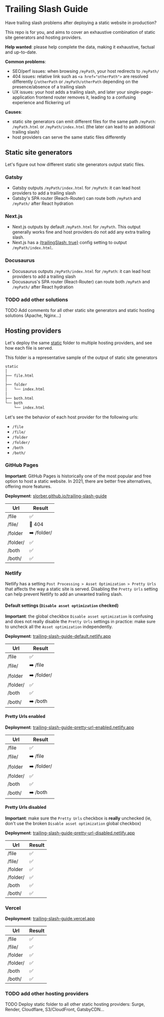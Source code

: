 # Trailing Slash Guide

Have trailing slash problems after deploying a static website in production?

This repo is for you, and aims to cover an exhaustive combination of static site generators and hosting providers.

**Help wanted**: please help complete the data, making it exhaustive, factual and up-to-date.

**Common problems**:

- SEO/perf issues: when browsing `/myPath`, your host redirects to `/myPath/`
- 404 issues: relative link such as `<a href="otherPath">` are resolved differently (`/otherPath` or `/myPath/otherPath` depending on the presence/absence of a trailing slash
- UX issues: your host adds a trailing slash, and later your single-page-application frontend router removes it, leading to a confusing experience and flickering url

**Causes**:

- static site generators can emit different files for the same path `/myPath`: `/myPath.html` or `/myPath/index.html` (the later can lead to an additional trailing slash)
- host providers can serve the same static files differently

## Static site generators

Let's figure out how different static site generators output static files.

### Gatsby

- Gatsby outputs `/myPath/index.html` for `/myPath`: it can lead host providers to add a trailing slash
- Gatsby's SPA router (Reach-Router) can route both `/myPath` and `/myPath/` after React hydration

### Next.js

- Next.js outputs by default `/myPath.html` for `/myPath`. This output generally works fine and host providers do not add any extra trailing slash.
- Next.js has a [{trailingSlash: true}](https://nextjs.org/docs/api-reference/next.config.js/trailing-slash) config setting to output `/myPath/index.html`.

### Docusaurus

- Docusaurus outputs `/myPath/index.html` for `/myPath`: it can lead host providers to add a trailing slash
- Docusaurus's SPA router (React-Router) can route both `/myPath` and `/myPath/` after React hydration

### TODO add other solutions

TODO Add comments for all other static site generators and static hosting solutions (Apache, Nginx...)

## Hosting providers

Let's deploy the same [static](/static) folder to multiple hosting providers, and see how each file is served.

This folder is a representative sample of the output of static site generators

```sh 
static
│
├── file.html
│
├── folder
│   └── index.html
│
├── both.html
└── both
    └── index.html
```

Let's see the behavior of each host provider for the following urls:

- `/file`
- `/file/`
- `/folder`
- `/folder/`
- `/both`
- `/both/`

### GitHub Pages

**Important**: GitHub Pages is historically one of the most popular and free option to host a static website. In 2021, there are better free alternatives, offering more features.

**Deployment**: [slorber.github.io/trailing-slash-guide](https://slorber.github.io/trailing-slash-guide)

| Url      | Result                           |
| -------- | -------------------------------- |
| /file    | ✅                                |
| /file/   | 💢 404                           |
| /folder  | ➡️ /folder/                       |
| /folder/ | ✅                                |
| /both    | ✅                                |
| /both/   | ✅                                |

### Netlify

Netlify has a setting `Post Processing > Asset Optimization > Pretty Urls` that affects the way a static site is served. Disabling the `Pretty Urls` setting can help prevent Netlify to add an unwanted trailing slash.

#### Default settings (`Disable asset optimization` checked)

**Important**: the global checkbox `Disable asset optimization` is confusing and does not really disable the `Pretty Urls` settings in practice: make sure to uncheck all the `Asset optimization` independently.

**Deployment**: [trailing-slash-guide-default.netlify.app](https://trailing-slash-guide-default.netlify.app)

| Url      | Result       |
| -------- | ------------ |
| /file    | ✅            |
| /file/   | ➡️ /file     |
| /folder  | ➡️ /folder/  |
| /folder/ | ✅            |
| /both    | ✅            |
| /both/   | ➡️ /both     |

#### Pretty Urls enabled

**Deployment**: [trailing-slash-guide-pretty-url-enabled.netlify.app](https://trailing-slash-guide-pretty-url-enabled.netlify.app)

| Url      | Result       |
| -------- | ------------ |
| /file    | ✅            |
| /file/   | ➡️ /file     |
| /folder  | ➡️ /folder/  |
| /folder/ | ✅            |
| /both    | ✅            |
| /both/   | ➡️ /both     |

#### Pretty Urls disabled

**Important**: make sure the `Pretty Urls` checkbox is **really** unchecked (ie, don't use the broken `Disable asset optimization` global checkbox)

**Deployment**: [trailing-slash-guide-pretty-url-disabled.netlify.app](https://trailing-slash-guide-pretty-url-disabled.netlify.app)

| Url      | Result       |
| -------- | ------------ |
| /file    | ✅            |
| /file/   | ✅            |
| /folder  | ✅            |
| /folder/ | ✅            |
| /both    | ✅            |
| /both/   | ✅            |

### Vercel

**Deployment**: [trailing-slash-guide.vercel.app](https://trailing-slash-guide.vercel.app)

| Url      | Result       |
| -------- | ------------ |
| /file    | ✅            |
| /file/   | ✅            |
| /folder  | ✅            |
| /folder/ | ✅            |
| /both    | ✅            |
| /both/   | ✅            |

### TODO add other hosting providers

TODO Deploy static folder to all other static hosting providers: Surge, Render, Cloudflare, S3/CloudFront, GatsbyCDN...
